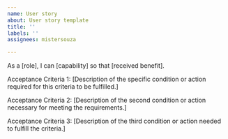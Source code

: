 ```yaml
---
name: User story
about: User story template
title: ''
labels: ''
assignees: mistersouza

---
```


As a [role], I can [capability] so that [received benefit].

Acceptance Criteria 1: [Description of the specific condition or action required for this criteria to be fulfilled.]

Acceptance Criteria 2: [Description of the second condition or action necessary for meeting the requirements.]

Acceptance Criteria 3: [Description of the third condition or action needed to fulfill the criteria.]
